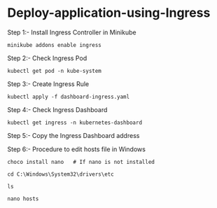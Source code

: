 # Deploy-application-using-Ingress

Step 1:- Install Ingress Controller in Minikube

```shell
minikube addons enable ingress
```
Step 2:- Check Ingress Pod

```shell
kubectl get pod -n kube-system
```
Step 3:- Create Ingress Rule

```shell
kubectl apply -f dashboard-ingress.yaml
```

Step 4:- Check Ingress Dashboard

```shell
kubectl get ingress -n kubernetes-dashboard
```
Step 5:- Copy the Ingress Dashboard address

Step 6:- Procedure to edit hosts file in Windows
```shell
choco install nano   # If nano is not installed

cd C:\Windows\System32\drivers\etc

ls

nano hosts
```
